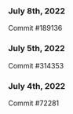 ### July 8th, 2022

Commit #189136

### July 5th, 2022

Commit #314353


### July 4th, 2022

Commit #72281
